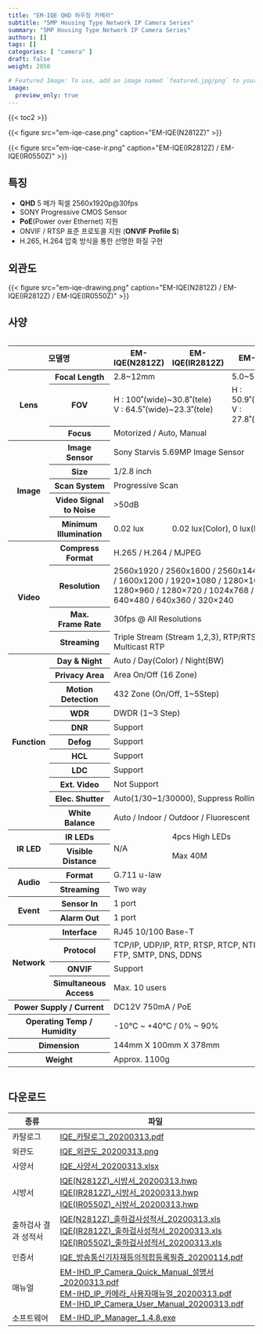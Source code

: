 ```yaml
---
title: "EM-IQE QHD 하우징 카메라"
subtitle: "5MP Housing Type Network IP Camera Series"
summary: "5MP Housing Type Network IP Camera Series"
authors: []
tags: []
categories: [ "camera" ]
draft: false
weight: 2050

# Featured Image: To use, add an image named `featured.jpg/png` to your page's folder.
image:
  preview_only: true
---
```


{{< toc2 >}}

<div class="container">
<div class="row justify-content-center align-items-center">
<div class="col-sm-6">

{{< figure src="em-iqe-case.png" caption="EM-IQE(N2812Z)" >}}

</div>
<div class="col-sm-6">

{{< figure src="em-iqe-case-ir.png" caption="EM-IQE(IR2812Z) / EM-IQE(IR0550Z)" >}}

</div>
</div>
</div>

## 특징

- **QHD** 5 메가 픽셀 2560x1920p@30fps
- SONY Progressive CMOS Sensor
- **PoE**(Power over Ethernet) 지원
- ONVIF / RTSP 표준 프로토콜 지원 (**ONVIF Profile S**)
- H.265, H.264 압축 방식을 통한 선명한 화질 구현

## 외관도

{{< figure src="em-iqe-drawing.png" caption="EM-IQE(N2812Z) / EM-IQE(IR2812Z) / EM-IQE(IR0550Z)" >}}

## 사양

<div style="overflow-x: auto">
<table class="spec">
<thead>
<tr>
<th colspan="2">모델명</th>
<th>EM-IQE(N2812Z)</th>
<th>EM-IQE(IR2812Z)</th>
<th>EM-IQE(IR0550Z)</th>
</tr>
</thead>
<tbody>
<tr>
<th rowspan="3">Lens</th>
<th>Focal Length</th>
<td colspan="2">2.8~12mm</td>
<td>5.0~50mm</td>
</tr>
<tr>
<th>FOV</th>
<td colspan="2">H : 100˚(wide)~30.8˚(tele)<br>V : 64.5˚(wide)~23.3˚(tele)</td>
<td>H : 50.9˚(wide)~7.6˚(tele)<br>V : 27.8˚(wide)~4.3˚(tele)</td>
</tr>
<tr>
<th>Focus</th>
<td colspan="3">Motorized / Auto, Manual</td>
</tr>
<tr>
<th rowspan="5">Image</th>
<th>Image Sensor</th>
<td colspan="3">Sony Starvis 5.69MP Image Sensor</td>
</tr>
<tr>
<th>Size</th>
<td colspan="3">1/2.8 inch</td>
</tr>
<tr>
<th>Scan System</th>
<td colspan="3">Progressive Scan</td>
</tr>
<tr>
<th>Video Signal<br>to Noise</th>
<td colspan="3">&gt;50dB</td>
</tr>
<tr>
<th>Minimum<br>Illumination</th>
<td>0.02 lux</td>
<td colspan="2">0.02 lux(Color), 0 lux(BW, IR on)</td>
</tr>
<tr>
<th rowspan="4">Video</th>
<th>Compress<br>Format</th>
<td colspan="3">H.265 / H.264 / MJPEG</td>
</tr>
<tr>
<th>Resolution</th>
<td colspan="3">2560x1920 / 2560x1600 / 2560x1440 / 2048x1536 / 1600x1200 / 1920×1080 / 1280×1024 / 1280×960 / 1280×720 / 1024x768 / 854x480 / 640×480 / 640x360 / 320×240</td>
</tr>
<tr>
<th>Max.<br>Frame Rate</th>
<td colspan="3">30fps @ All Resolutions</td>
</tr>
<tr>
<th>Streaming</th>
<td colspan="3">Triple Stream (Stream 1,2,3), RTP/RTSP, UnicastRTP, Multicast RTP</td>
</tr>
<tr>
<th rowspan="11">Function</th>
<th>Day & Night</th>
<td colspan="3">Auto / Day(Color) / Night(BW)</td>
</tr>
<tr>
<th>Privacy Area</th>
<td colspan="3">Area On/Off (16 Zone)</td>
</tr>
<tr>
<th>Motion<br>Detection</th>
<td colspan="3">432 Zone (On/Off, 1~5Step)</td>
</tr>
<tr>
<th>WDR</th>
<td colspan="3">DWDR (1~3 Step)</td>
</tr>
<tr>
<th>DNR</th>
<td colspan="3">Support</td>
</tr>
<tr>
<th>Defog</th>
<td colspan="3">Support</td>
</tr>
<tr>
<th>HCL</th>
<td colspan="3">Support</td>
</tr>
<tr>
<th>LDC</th>
<td colspan="3">Support</td>
</tr>
<tr>
<th>Ext. Video</th>
<td colspan="3">Not Support</td>
</tr>
<tr>
<th>Elec. Shutter</th>
<td colspan="3">Auto(1/30~1/30000), Suppress Rolling, Manual</td>
</tr>
<tr>
<th>White Balance</th>
<td colspan="3">Auto / Indoor / Outdoor / Fluorescent</td>
</tr>
<tr>
<th rowspan="2">IR LED</th>
<th>IR LEDs</th>
<td rowspan="2">N/A</td>
<td colspan="2">4pcs High LEDs</td>
</tr>
<tr>
<th>Visible<br>Distance</th>
<td colspan="2">Max 40M</td>
</tr>
<tr>
<th rowspan="2">Audio</th>
<th>Format</th>
<td colspan="3">G.711 u-law</td>
</tr>
<tr>
<th>Streaming</th>
<td colspan="3">Two way</td>
</tr>
<tr>
<th rowspan="2">Event</th>
<th>Sensor In</th>
<td colspan="3">1 port</td>
</tr>
<tr>
<th>Alarm Out</th>
<td colspan="3">1 port</td>
</tr>
<tr>
<th rowspan="4">Network</th>
<th>Interface</th>
<td colspan="3">RJ45 10/100 Base-T</td>
</tr>
<tr>
<th>Protocol</th>
<td colspan="3">TCP/IP, UDP/IP, RTP, RTSP, RTCP, NTP, HTTP, DHCP, FTP, SMTP, DNS, DDNS</td>
</tr>
<tr>
<th>ONVIF</th>
<td colspan="3">Support</td>
</tr>
<tr>
<th>Simultaneous<br>Access</th>
<td colspan="3">Max. 10 users</td>
</tr>
<tr>
<th colspan="2">Power Supply / Current</th>
<td colspan="3">DC12V 750mA / PoE</td>
</tr>
<tr>
<th colspan="2">Operating Temp / Humidity</th>
<td colspan="3">-10℃ ~ +40℃ / 0% ~ 90%</td>
</tr>
<tr>
<th colspan="2">Dimension</th>
<td colspan="3">144mm X 100mm X 378mm</td>
</tr>
<tr>
<th colspan="2">Weight</th>
<td colspan="3">Approx. 1100g</td>
</tr>
</tbody>
</table>
</div>

## 다운로드

종류 | 파일
---- | ----
카탈로그 | [IQE_카탈로그_20200313.pdf](http://data.emstone.com/sales/ko/IQE_카탈로그_20200313.pdf)
외관도 | [IQE_외관도_20200313.png](http://data.emstone.com/sales/ko/IQE_외관도_20200313.png)
사양서 | [IQE_사양서_20200313.xlsx](http://data.emstone.com/sales/ko/IQE_사양서_20200313.xlsx)
시방서 | [IQE(N2812Z)_시방서_20200313.hwp](http://data.emstone.com/sales/ko/IQE(N2812Z)_시방서_20200313.hwp)<br>[IQE(IR2812Z)_시방서_20200313.hwp](http://data.emstone.com/sales/ko/IQE(IR2812Z)_시방서_20200313.hwp)<br>[IQE(IR0550Z)_시방서_20200313.hwp](http://data.emstone.com/sales/ko/IQE(IR0550Z)_시방서_20200313.hwp)
출하검사 결과 성적서 | [IQE(N2812Z)_출하검사성적서_20200313.xls](http://data.emstone.com/sales/ko/IQE(N2812Z)_출하검사성적서_20200313.xls)<br>[IQE(IR2812Z)_출하검사성적서_20200313.xls](http://data.emstone.com/sales/ko/IQE(IR2812Z)_출하검사성적서_20200313.xls)<br>[IQE(IR0550Z)_출하검사성적서_20200313.xls](http://data.emstone.com/sales/ko/IQE(IR0550Z)_출하검사성적서_20200313.xls)
인증서 | [IQE_방송통신기자재등의적합등록필증_20200114.pdf](http://data.emstone.com/sales/ko/IQE_방송통신기자재등의적합등록필증_20200114.pdf)
매뉴얼 | [EM-IHD_IP_Camera_Quick_Manual_설명서_20200313.pdf](http://data.emstone.com/sales/ko/EM-IHD_IP_Camera_Quick_Manual_설명서_20200313.pdf)<br>[EM-IHD_IP_카메라_사용자매뉴얼_20200313.pdf](http://data.emstone.com/sales/ko/EM-IHD_IP_카메라_사용자매뉴얼_20200313.pdf)<br>[EM-IHD_IP_Camera_User_Manual_20200313.pdf](http://data.emstone.com/sales/ko/EM-IHD_IP_Camera_User_Manual_20200313.pdf)
소프트웨어 | [EM-IHD_IP_Manager_1.4.8.exe](http://data.emstone.com/sales/ko/EM-IHD_IP_Manager_1.4.8.exe)
